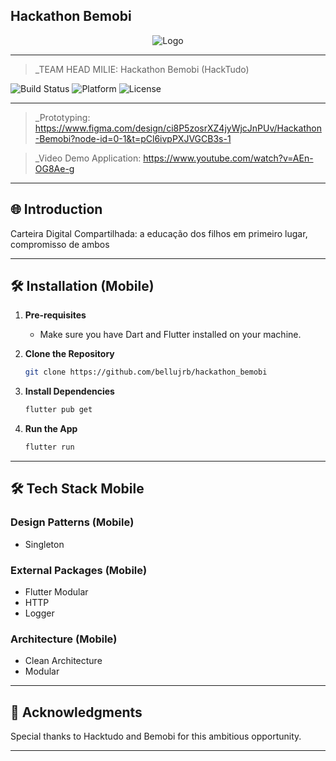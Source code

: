 ## Hackathon Bemobi 

<div align="center">
    <img src="https://cdn.discordapp.com/attachments/1235359156743962746/1237891322015121438/image.png?ex=663d4ba2&is=663bfa22&hm=24435224343d05b2b227e2e6fc3c9f9ae639ea5b4b44b3d323970f805dc777ae&" alt="Logo">
</div>

---

> _TEAM HEAD MILIE: Hackathon Bemobi (HackTudo)  

![Build Status](https://img.shields.io/badge/Build-Passing-brightgreen)
![Platform](https://img.shields.io/badge/Platform-Web-blue)
![License](https://img.shields.io/badge/License-MIT-green)

---

> _Prototyping: https://www.figma.com/design/ci8P5zosrXZ4jyWjcJnPUv/Hackathon-Bemobi?node-id=0-1&t=pCl6ivpPXJVGCB3s-1

> _Video Demo Application: https://www.youtube.com/watch?v=AEn-OG8Ae-g

---

## 🌐 Introduction

Carteira Digital Compartilhada: a educação dos filhos em primeiro lugar, compromisso de ambos

---

## 🛠 Installation (Mobile)

1. **Pre-requisites**
    - Make sure you have Dart and Flutter installed on your machine.

2. **Clone the Repository**

    ```bash
    git clone https://github.com/bellujrb/hackathon_bemobi
    ```

3. **Install Dependencies**

    ```bash
    flutter pub get
    ```

4. **Run the App**

    ```bash
    flutter run
    ```

---

## 🛠 Tech Stack Mobile

### Design Patterns (Mobile)
- Singleton

### External Packages (Mobile)
- Flutter Modular
- HTTP
- Logger

### Architecture (Mobile)
- Clean Architecture
- Modular

---

## 🙏 Acknowledgments

Special thanks to Hacktudo and Bemobi for this ambitious opportunity.

---
